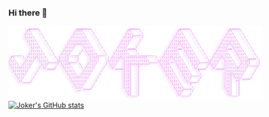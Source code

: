 ### Hi there 👋

<!--
**leon000919/leon000919** is a ✨ _special_ ✨ repository because its `README.md` (this file) appears on your GitHub profile.
Here are some ideas to get you started:

- 🔭 I’m currently working on ...
- 🌱 I’m currently learning ...
- 👯 I’m looking to collaborate on ...
- 🤔 I’m looking for help with ...
- 💬 Ask me about ...
- 📫 How to reach me: ...
- 😄 Pronouns: ...
- ⚡ Fun fact: ...
-->
![Joker](api/Joker.png)
[![Joker's GitHub stats](https://github-readme-stats.vercel.app/api?username=leon000919&theme=gruvbox)](https://github.com/anuraghazra/github-readme-stats)
